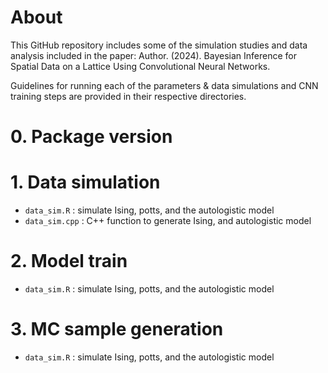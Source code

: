 # About

This GitHub repository includes some of the simulation studies and data analysis included in the paper: Author. (2024). Bayesian Inference for Spatial Data on a Lattice Using Convolutional Neural Networks.

Guidelines for running each of the parameters & data simulations and CNN training steps are provided in their respective directories.

# 0. Package version

# 1. Data simulation
- `data_sim.R` : simulate Ising, potts, and the autologistic model
- `data_sim.cpp` : C++ function to generate Ising, and autologistic model
# 2. Model train
- `data_sim.R` : simulate Ising, potts, and the autologistic model
# 3. MC sample generation
- `data_sim.R` : simulate Ising, potts, and the autologistic model
